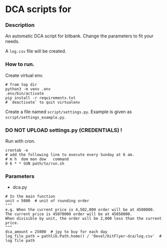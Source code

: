 # DCA scripts for 

### Description

An automatic DCA script for bitbank. Change the parameters to fit your needs.

A `log.csv` file will be created.

### How to run.

Create virtual env.

```
# from top dir
python3 -m venv .env
.env/bin/activate
pip install -r requirements.txt
# `deactivate` to quit virtualenv 
```

Create a file named `script/settings.py`. Example is given as `script/settings_example.py`.

### DO NOT UPLOAD settings.py (CREDENTIALS) !

Run with cron.

```
crontab -e
# add the following line to execute every Sunday at 6 am. 
# m h  dom mon dow   command 
0 6 * * SUN path/to/run.sh 
```

### Parameters

- dca.py

```
# In the main function
unit = 5000  # unit of rounding order
"""
e.g. When the current price is 4,502,000 order will be at 4500000.
The current price is 45070000 order will be at 45050000.
When divisible by unit, the order will be 2,000 less than the current price.
"""
dca_amount = 25000  # jpy to buy for each day
log_file_path = pathlib.Path.home() / 'Devel/bitFlyer-dca/log.csv'  # log file path
```


